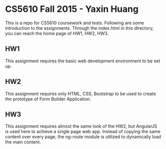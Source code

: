 # CS5610 Fall 2015 - Yaxin Huang

This is a repo for CS5610 coursework and tests. Following are some introduction to the assignments. Through the index.html in this directory, you can reach the home page of HW1, HW2, HW3.

## HW1
This assignment requires the basic web development environment to be set up.

## HW2
This assignment requires only HTML, CSS, Bootstrap to be used to create the prototype of Form Builder Application.

## HW3
This assignment requires almost the same look of the HW2, but AngularJS is used here to achieve a single page web app. Instead of copying the same content over every page, the ng-route module is utilized to dynamically load the main content.
